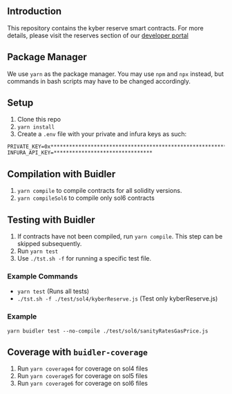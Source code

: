 ## Introduction
This repository contains the kyber reserve smart contracts.
For more details, please visit the reserves section of our [developer portal](https://developer.kyber.network/docs/Reserves-Intro/)

## Package Manager
We use `yarn` as the package manager. You may use `npm` and `npx` instead, but commands in bash scripts may have to be changed accordingly.

## Setup
1. Clone this repo
2. `yarn install`
3. Create a `.env` file with your private and infura keys as such:
```
PRIVATE_KEY=0x****************************************************************
INFURA_API_KEY=********************************
```

## Compilation with Buidler
1. `yarn compile` to compile contracts for all solidity versions.
2. `yarn compileSol6` to compile only sol6 contracts

## Testing with Buidler
1. If contracts have not been compiled, run `yarn compile`. This step can be skipped subsequently.
2. Run `yarn test`
3. Use `./tst.sh -f` for running a specific test file.

### Example Commands
- `yarn test` (Runs all tests)
- `./tst.sh -f ./test/sol4/kyberReserve.js` (Test only kyberReserve.js)

### Example
`yarn buidler test --no-compile ./test/sol6/sanityRatesGasPrice.js`

## Coverage with `buidler-coverage`
1. Run `yarn coverage4` for coverage on sol4 files
2. Run `yarn coverage5` for coverage on sol5 files
3. Run `yarn coverage6` for coverage on sol6 files
